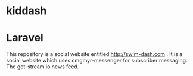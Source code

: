 # kiddash
# Laravel

This repository is a social website entitled http://swim-dash.com .  It is a social website which uses cmgmyr-messenger for 
subscriber messaging.  The get-stream.io news feed.  
